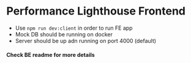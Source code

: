 # Performance Lighthouse Frontend

- Use ```npm run dev:client``` in order to run FE app
- Mock DB should be running on docker
- Server should be up adn running on port 4000 (default)

#### Check BE readme for more details
